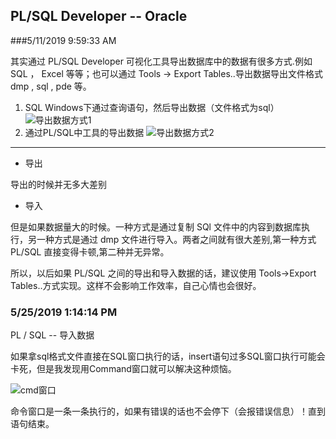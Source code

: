 PL/SQL Developer -- Oracle
---
###5/11/2019 9:59:33 AM 

其实通过 PL/SQL Developer 可视化工具导出数据库中的数据有很多方式.例如 SQL ， Excel 等等；也可以通过 Tools -> Export Tables..导出数据导出文件格式 dmp , sql , pde 等。

1. SQL Windows下通过查询语句，然后导出数据（文件格式为sql）
![导出数据方式1](https://i.imgur.com/FdJFc5j.png)
2. 通过PL/SQL中工具的导出数据
![导出数据方式2](https://i.imgur.com/txCn4zS.png)


---
- 导出

导出的时候并无多大差别

+ 导入

但是如果数据量大的时候。一种方式是通过复制 SQl 文件中的内容到数据库执行，另一种方式是通过 dmp 文件进行导入。两者之间就有很大差别,第一种方式 PL/SQL 直接变得卡顿,第二种并无异常。

所以，以后如果 PL/SQL 之间的导出和导入数据的话，建议使用 Tools->Export Tables..方式实现。这样不会影响工作效率，自己心情也会很好。

### 5/25/2019 1:14:14 PM 
PL / SQL -- 导入数据
 
如果拿sql格式文件直接在SQL窗口执行的话，insert语句过多SQL窗口执行可能会卡死，但是我发现用Command窗口就可以解决这种烦恼。

![cmd窗口](https://i.imgur.com/7agjiuw.png)

命令窗口是一条一条执行的，如果有错误的话也不会停下（会报错误信息）！直到语句结束。